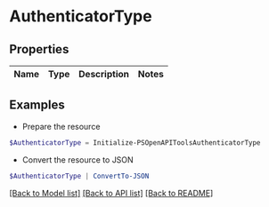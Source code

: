 # AuthenticatorType
## Properties

Name | Type | Description | Notes
------------ | ------------- | ------------- | -------------

## Examples

- Prepare the resource
```powershell
$AuthenticatorType = Initialize-PSOpenAPIToolsAuthenticatorType 
```

- Convert the resource to JSON
```powershell
$AuthenticatorType | ConvertTo-JSON
```

[[Back to Model list]](../README.md#documentation-for-models) [[Back to API list]](../README.md#documentation-for-api-endpoints) [[Back to README]](../README.md)

